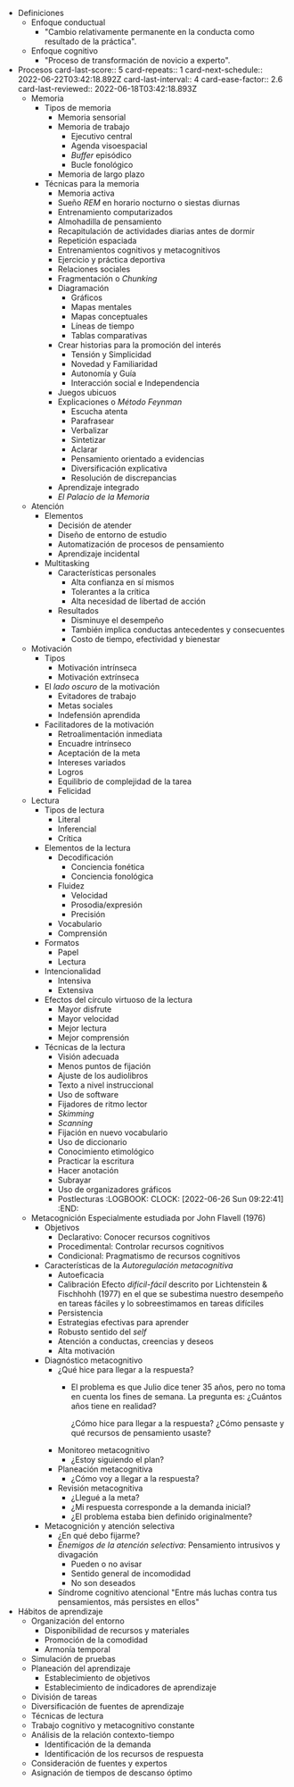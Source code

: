 - Definiciones
	- Enfoque conductual
		- "Cambio relativamente permanente en la conducta como resultado de la práctica".
	- Enfoque cognitivo
		- "Proceso de transformación de novicio a experto".
- Procesos
  card-last-score:: 5
  card-repeats:: 1
  card-next-schedule:: 2022-06-22T03:42:18.892Z
  card-last-interval:: 4
  card-ease-factor:: 2.6
  card-last-reviewed:: 2022-06-18T03:42:18.893Z
	- Memoria
		- Tipos de memoria
			- Memoria sensorial
			- Memoria de trabajo
				- Ejecutivo central
				- Agenda visoespacial
				- _Buffer_ episódico
				- Bucle fonológico
			- Memoria de largo plazo
		- Técnicas para la memoria
			- Memoria activa
			- Sueño _REM_ en horario nocturno o siestas diurnas
			- Entrenamiento computarizados
			- Almohadilla de pensamiento
			- Recapitulación de actividades diarias antes de dormir
			- Repetición espaciada
			- Entrenamientos cognitivos y metacognitivos
			- Ejercicio y práctica deportiva
			- Relaciones sociales
			- Fragmentación o _Chunking_
			- Diagramación
				- Gráficos
				- Mapas mentales
				- Mapas conceptuales
				- Líneas de tiempo
				- Tablas comparativas
			- Crear historias para la promoción del interés
				- Tensión y Simplicidad
				- Novedad y Familiaridad
				- Autonomía y Guía
				- Interacción social e Independencia
			- Juegos ubicuos
			- Explicaciones o _Método Feynman_
				- Escucha atenta
				- Parafrasear
				- Verbalizar
				- Sintetizar
				- Aclarar
				- Pensamiento orientado a evidencias
				- Diversificación explicativa
				- Resolución de discrepancias
			- Aprendizaje integrado
			- _El Palacio de la Memoria_
	- Atención
		- Elementos
			- Decisión de atender
			- Diseño de entorno de estudio
			- Automatización de procesos de pensamiento
			- Aprendizaje incidental
		- Multitasking
			- Características personales
				- Alta confianza en sí mismos
				- Tolerantes a la crítica
				- Alta necesidad de libertad de acción
			- Resultados
				- Disminuye el desempeño
				- También implica conductas antecedentes y consecuentes
				- Costo de tiempo, efectividad y bienestar
	- Motivación
		- Tipos
			- Motivación intrínseca
			- Motivación extrínseca
		- El _lado oscuro_ de la motivación
			- Evitadores de trabajo
			- Metas sociales
			- Indefensión aprendida
		- Facilitadores de la motivación
			- Retroalimentación inmediata
			- Encuadre intrínseco
			- Aceptación de la meta
			- Intereses variados
			- Logros
			- Equilibrio de complejidad de la tarea
			- Felicidad
	- Lectura
		- Tipos de lectura
			- Literal
			- Inferencial
			- Crítica
		- Elementos de la lectura
			- Decodificación
				- Conciencia fonética
				- Conciencia fonológica
			- Fluidez
				- Velocidad
				- Prosodia/expresión
				- Precisión
			- Vocabulario
			- Comprensión
		- Formatos
			- Papel
			- Lectura
		- Intencionalidad
			- Intensiva
			- Extensiva
		- Efectos del círculo virtuoso de la lectura
			- Mayor disfrute
			- Mayor velocidad
			- Mejor lectura
			- Mejor comprensión
		- Técnicas de la lectura
			- Visión adecuada
			- Menos puntos de fijación
			- Ajuste de los audiolibros
			- Texto a nivel instruccional
			- Uso de software
			- Fijadores de ritmo lector
			- _Skimming_
			- _Scanning_
			- Fijación en nuevo vocabulario
			- Uso de diccionario
			- Conocimiento etimológico
			- Practicar la escritura
			- Hacer anotación
			- Subrayar
			- Uso de organizadores gráficos
			- Postlecturas
			  :LOGBOOK:
			  CLOCK: [2022-06-26 Sun 09:22:41]
			  :END:
	- Metacognición
	  Especialmente estudiada por John Flavell (1976)
		- Objetivos
			- Declarativo: Conocer recursos cognitivos
			- Procedimental: Controlar recursos cognitivos
			- Condicional: Pragmatismo de recursos cognitivos
		- Características de la _Autoregulación metacognitiva_
			- Autoeficacia
			- Calibración
			  Efecto *difícil-fácil* descrito por Lichtenstein & Fischhohh (1977) en el que se subestima nuestro desempeño en tareas fáciles y lo sobreestimamos en tareas difíciles
			- Persistencia
			- Estrategias efectivas para aprender
			- Robusto sentido del _self_
			- Atención a conductas, creencias y deseos
			- Alta motivación
		- Diagnóstico metacognitivo
			- ¿Qué hice para llegar a la respuesta?
				- El problema es que Julio dice tener 35 años, pero no toma en cuenta los fines de semana. La pregunta es: ¿Cuántos años tiene en realidad?
				  
				  ¿Cómo hice para llegar a la respuesta?  ¿Cómo pensaste y qué recursos de pensamiento usaste?
			- Monitoreo metacognitivo
				- ¿Estoy siguiendo el plan?
			- Planeación metacognitiva
				- ¿Cómo voy a llegar a la respuesta?
			- Revisión metacognitiva
				- ¿Llegué a la meta?
				- ¿Mi respuesta corresponde a la demanda inicial?
				- ¿El problema estaba bien definido originalmente?
		- Metacognición y atención selectiva
			- ¿En qué debo fijarme?
			- _Enemigos de la atención selectiva_: Pensamiento intrusivos y divagación
				- Pueden o no avisar
				- Sentido general de incomodidad
				- No son deseados
			- Síndrome cognitivo atencional
			  "Entre más luchas contra tus pensamientos, más persistes en ellos"
- Hábitos de aprendizaje
	- Organización del entorno
		- Disponibilidad de recursos y materiales
		- Promoción de la comodidad
		- Armonía temporal
	- Simulación de pruebas
	- Planeación del aprendizaje
		- Establecimiento de objetivos
		- Establecimiento de indicadores de aprendizaje
	- División de tareas
	- Diversificación de fuentes de aprendizaje
	- Técnicas de lectura
	- Trabajo cognitivo y metacognitivo constante
	- Análisis de la relación contexto-tiempo
		- Identificación de la demanda
		- Identificación de los recursos de respuesta
	- Consideración de fuentes y expertos
	- Asignación de tiempos de descanso óptimo